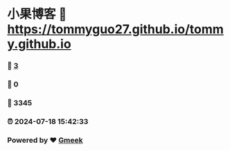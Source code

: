 # 小果博客 :link: https://tommyguo27.github.io/tommy.github.io 
### :page_facing_up: [3](https://tommyguo27.github.io/tommy.github.io/tag.html) 
### :speech_balloon: 0 
### :hibiscus: 3345 
### :alarm_clock: 2024-07-18 15:42:33 
### Powered by :heart: [Gmeek](https://github.com/Meekdai/Gmeek)
